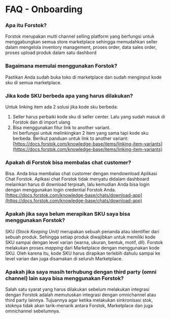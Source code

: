 # FAQ - Onboarding

### Apa itu Forstok?

Forstok merupakan multi channel selling platform yang berfungsi untuk menggabungkan semua store marketplace sehingga memudahkan seller dalam mengelola inventory management, proses order, data sales order, proses upload produk dalam satu dashbord

### Bagaimana memulai menggunakan Forstok?

Pastikan Anda sudah buka toko di marketplace dan sudah menginput kode sku di semua marketplace.

### Jika kode SKU berbeda apa yang harus dilakukan?

Untuk linking item ada 2 solusi jika kode sku berbeda:

1. Seller harus perbaiki kode sku di seller center. Lalu yang sudah masuk di Forstok dan di import ulang
2. Bisa menggunakan fitur link to another variant.\
   Ini berfungsi untuk melinkingkan 2 item yang sama tapi kode sku berbeda. Berikut panduan untuk link to another variant: [https://docs.forstok.com/knowledge-base/items/linking-item-variants](https://docs.forstok.com/knowledge-base/items/linking-item-variants)

### Apakah di Forstok bisa membalas chat customer?

Bisa. Anda bisa membalas chat customer dengan mendownload Aplikasi Chat Forstok. Aplkasi chat Forstok tidak menyatu didalam dashboard melainkan harus di download terpisah, lalu kemudian Anda bisa login dengan menggunakan login credential Forstok Anda.\
[https://docs.forstok.com/knowledge-base/chats/download-app](https://docs.forstok.com/knowledge-base/chats/download-app)

### **Apakah jika saya belum merapikan SKU saya bisa menggunakan Forstok?**

SKU _(Stock Keeping Unit)_ merupakan sebuah penanda atau identifier dari sebuah produk. Sehingga setiap produk diwajibkan untuk memiliki kode SKU sampai dengan level varian (warna, ukuran, bentuk, motif, dll). Forstok melakukan proses _mapping_ dari Marketplace dengan menggunakan kode SKU. Oleh karena itu, kode SKU harus dirapikan terlebih dahulu sampai ke level varian dan juga disamakan di seluruh Marketplace.

### **Apakah jika saya masih terhubung dengan third party (omni channel) lain saya bisa menggunakan Forstok?**

Salah satu syarat yang harus dilakukan sebelum melakukan integrasi dengan Forstok adalah memutuskan integrasi dengan omnichannel atau third party lainnya. Tujuannya agar ketika melakukan sinkronisasi stok, stoknya tidak akan tarik-menarik antara Forstok, Marketplace dan juga omnichannel sebelumnya.
